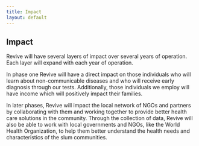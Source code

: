 ```yaml
---
title: Impact
layout: default
---
```

<h2>Impact</h2>

Revive will have several layers of impact over several years of operation. Each layer will expand with each year of operation.


In phase one Revive will have a direct impact on those individuals who will learn about non-communicable diseases and who will receive early diagnosis through our tests. Additionally, those individuals we employ will have income which will positively impact their families.


In later phases, Revive will impact the local network of NGOs and partners by collaborating with them and working together to provide better health care solutions in the community. Through the collection of data, Revive will also be able to work with local governments and NGOs, like the World Health Organization, to help them better understand the health needs and characteristics of the slum communities. 
